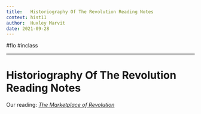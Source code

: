 ```yaml
---
title:   Historiography Of The Revolution Reading Notes
context: hist11
author:  Huxley Marvit
date: 2021-09-28
---
```


#flo  #inclass

***

# Historiography Of The Revolution Reading Notes

Our reading: [_The Marketplace of Revolution_](https://drive.google.com/file/d/1hz2ifFd6SO508MVg4554ML2X193WCX4o/view?usp=sharing)


























































